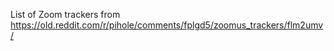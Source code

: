 List of Zoom trackers from https://old.reddit.com/r/pihole/comments/fplgd5/zoomus_trackers/flm2umv/

